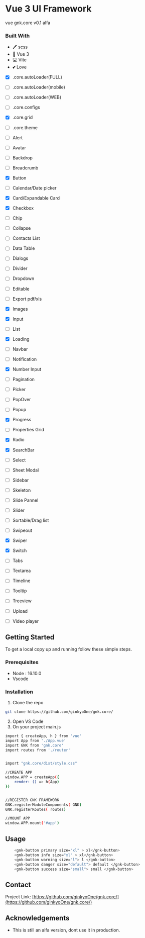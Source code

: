 # Vue 3 UI Framework


vue gnk.core v0.1 alfa
### Built With

* 🖊️ scss
* 🐙 Vue 3
* 💻 Vite
* 💕 Love


- [x] .core.autoLoader(FULL)
- [ ] .core.autoLoader(mobile)
- [ ] .core.autoLoader(WEB)
- [ ] .core.configs
- [x] .core.grid
- [ ] .core.theme
- [ ] Alert
- [ ] Avatar
- [ ] Backdrop
- [ ] Breadcrumb
- [x] Button
- [ ] Calendar/Date picker
- [x] Card/Expandable Card
- [x] Checkbox
- [ ] Chip
- [ ] Collapse
- [ ] Contacts List
- [ ] Data Table
- [ ] Dialogs
- [ ] Divider
- [ ] Dropdown
- [ ] Editable
- [ ] Export pdf/xls
- [x] Images
- [x] Input
- [ ] List
- [x] Loading
- [ ] Navbar
- [ ] Notification
- [x] Number Input
- [ ] Pagination
- [ ] Picker
- [ ] PopOver
- [ ] Popup
- [x] Progress
- [ ] Properties Grid
- [x] Radio
- [x] SearchBar
- [ ] Select
- [ ] Sheet Modal
- [ ] Sidebar
- [ ] Skeleton
- [ ] Slide Pannel
- [ ] Slider
- [ ] Sortable/Drag list
- [ ] Swipeout
- [x] Swiper
- [x] Switch
- [ ] Tabs
- [ ] Textarea
- [ ] Timeline
- [ ] Tooltip
- [ ] Treeview
- [ ] Upload
- [ ] Video player 


<!-- GETTING STARTED -->
## Getting Started

To get a local copy up and running follow these simple steps.

### Prerequisites
* Node : 16.10.0
* Vscode

### Installation
 
1. Clone the repo
```sh
git clone https://github.com/ginkyoOne/gnk.core/
```

2. Open VS Code
3. On your project main.js
```sh
import { createApp, h } from 'vue'
import App from './App.vue'
import GNK from 'gnk.core'
import routes from './router'


import "gnk.core/dist/style.css"

//CREATE APP
window.APP = createApp({
    render: () => h(App)
})


//REGISTER GNK FRAMEWORK
GNK.registerModuleComponents( GNK)
GNK.registerRoutes( routes)

//MOUNT APP
window.APP.mount('#app')
```







<!-- USAGE EXAMPLES -->
## Usage
```sh
    <gnk-button primary size="xl" > xl</gnk-button>
    <gnk-button info size="xl" > xl</gnk-button>
    <gnk-button warning size="l"> l </gnk-button>
    <gnk-button danger size="default"> default </gnk-button>
    <gnk-button success size="small"> small </gnk-button>
```

<!-- Use this space to show useful examples of how a project can be used. Additional screenshots, code examples and demos work well in this space. You may also link to more resources.

_For more examples, please refer to the [Documentation](https://example.com)_ -->


<!-- CONTACT -->
## Contact

Project Link: [https://github.com/ginkyoOne/gnk.core/](https://github.com/ginkyoOne/gnk.core/)



<!-- ACKNOWLEDGEMENTS -->
## Acknowledgements

* This is still an alfa version, dont use it in production. 

